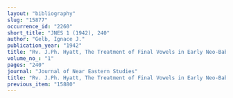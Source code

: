 ```yaml
---
layout: "bibliography"
slug: "15877"
occurrence_id: "2260"
short_title: "JNES 1 (1942), 240"
author: "Gelb, Ignace J."
publication_year: "1942"
title: "Rv. J.Ph. Hyatt, The Treatment of Final Vowels in Early Neo-Babylonian"
volume_no_: "1"
pages: "240"
journal: "Journal of Near Eastern Studies"
title: "Rv. J.Ph. Hyatt, The Treatment of Final Vowels in Early Neo-Babylonian"
previous_item: "15880"
---
```

